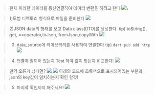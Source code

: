 
> 현재 이러한 데이터를 통신연결하여 데이터 변환을 하려고 한다
![](https://velog.velcdn.com/images/hee462/post/0932c639-17f0-4c60-8f24-96551072375b/image.png)\

> 1)모범 디렉토리 형식으로 파일을 준비한다
![](https://velog.velcdn.com/images/hee462/post/0e5255a4-2da2-457b-b6b7-48fe4302251d/image.png)

> 2)JSON data의 형태를 보고 Data class(DTO)를 생성한다.
tip) toString(), get, ==operator,toJson, fromJson,copyWith
![](https://velog.velcdn.com/images/hee462/post/6888c3fa-5231-43cd-adae-b18c4a6ca61d/image.png)


> 3) data_source에 라이브러리를 사용하여 연결한다
tip) `dart pub add http`
![](https://velog.velcdn.com/images/hee462/post/575c8cf4-10a6-4d4c-a8cf-b88961f80763/image.png)

> 4) 연결이 잘되어 있는지 Test 하여 값이 맞는지 비교한다!
![](https://velog.velcdn.com/images/hee462/post/b9439ba4-eba4-4e58-9b60-73f41e8e1890/image.png)

> 만약 오류가 났다면?
![](https://velog.velcdn.com/images/hee462/post/1e624895-57b7-42cc-ae43-8444f49b2d37/image.png)
![](https://velog.velcdn.com/images/hee462/post/b5857a82-313b-44a8-ab82-b9317181a23e/image.png)
아래의 코드에 초록색으로 표시되어있는 부분과 json의 key값이 일치하는지 확인 할것!



>  5) 마지막 확인까지 해주세요!
![](https://velog.velcdn.com/images/hee462/post/79c4f980-03c8-4afc-8e55-a0c9e35a4768/image.png)




